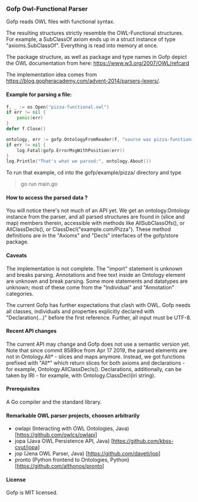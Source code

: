 ### Gofp Owl-Functional Parser


Gofp reads OWL files with functional syntax.

The resulting structures strictly resemble the OWL-Functional structures. For example, a SubClassOf axiom
ends up in a struct instance of type "axioms.SubClassOf". Everything is read into memory at once.

The package structure, as well as package and type names in Gofp depict the OWL documentation from here: https://www.w3.org/2007/OWL/refcard

The implementation idea comes from https://blog.gopheracademy.com/advent-2014/parsers-lexers/. 



#### Example for parsing a file:
```	go
f, _ := os.Open("pizza-functional.owl")
if err != nil {
	panic(err)
}
defer f.Close()

ontology, err := gofp.OntologyFromReader(f, "source was pizza-functional.owl")
if err != nil {
	log.Fatal(gofp.ErrorMsgWithPosition(err))
}
log.Println("That's what we parsed:", ontology.About())
```

To run that example, cd into the gofp/example/pizza/ directory and type
> go run main.go


#### How to access the parsed data ?
You will notice there's not much of an API yet. We get an ontology.Ontology instance from the parser, and
all parsed structures are found in (slice and map) members therein, accessible with methods like AllSubClassOfs(), or AllClassDecls(), or ClassDecl("example.com/Pizza"). These method definitions are in the "Axioms" and "Decls" interfaces of the gofp/store package.


#### Caveats
The implementation is not complete. The "import" statement is unknown and breaks parsing.
Annotations and free text inside an Ontology element are unknown and break parsing.
Some more statements and datatypes are unknown; most of these come from the "Individual" and "Annotation" categories.

The current Gofp has further expectations that clash with OWL. Gofp needs all classes, individuals and properties explicitly declared with "Declaration(...)" before the first reference. Further, all input must be UTF-8.


#### Recent API changes
The current API may change and Gofp does not use a semantic version yet. Note that since commit 8589ce from Apr 17 2019, the parsed elements are not in Ontology.All* - slices and maps anymore. Instead, we got functions prefixed with "All*" which return slices for both axioms and declarations - for example, Ontology.AllClassDecls(). Declarations, additionally, can be taken by IRI - for example, with Ontology.ClassDecl(iri string).


#### Prerequisites
A Go compiler and the standard library.


#### Remarkable OWL parser projects, choosen arbitrarily
* owlapi (Interacting with OWL Ontologies, Java) [https://github.com/owlcs/owlapi]
* jopa (Java OWL Persistence API, Java) [https://github.com/kbss-cvut/jopa]
* jop (Jena OWL Parser, Java) [https://github.com/daveti/jop]
* pronto (Python frontend to Ontologies, Python) [https://github.com/althonos/pronto]


#### License
Gofp is MIT licensed.
